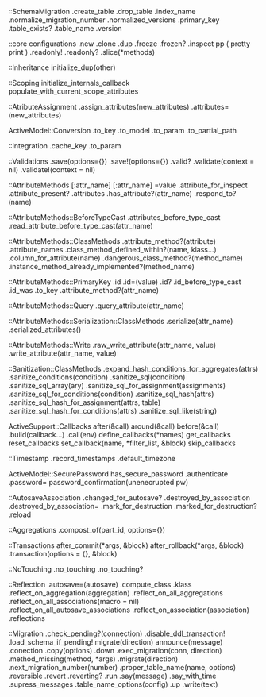 
::SchemaMigration
.create_table
.drop_table
.index_name
.normalize_migration_number
.normalized_versions
.primary_key
.table_exists?
.table_name
.version

::core
configurations
.new
.clone
.dup
.freeze
.frozen?
.inspect
pp ( pretty print )
.readonly!
.readonly?
.slice(*methods)


::Inheritance
initialize_dup(other)

::Scoping
initialize_internals_callback
populate_with_current_scope_attributes

::AtributeAssignment
.assign_attributes(new_attributes)
.attributes=(new_attributes)

ActiveModel::Conversion
.to_key
.to_model
.to_param
.to_partial_path

::Integration
.cache_key
.to_param

::Validations
.save(options={})
.save!(options={})
.valid?
.validate(context = nil)
.validate!(context = nil)

::AttributeMethods
[:attr_name]
[:attr_name] =value
.attribute_for_inspect
.attribute_present?
.attributes
.has_attribute?(attr_name)
.respond_to?(name)

::AttributeMethods::BeforeTypeCast
.attributes_before_type_cast
.read_attribute_before_type_cast(attr_name)

::AttributeMethods::ClassMethods
.attribute_method?(attribute)
.attribute_names
.class_method_defined_within?(name, klass...)
.column_for_attribute(name)
.dangerous_class_method?(method_name)
.instance_method_already_implemented?(method_name)

::AttributeMethods::PrimaryKey
.id
.id=(value)
.id?
.id_before_type_cast
.id_was
.to_key
.attribute_method?(attr_name)

::AttributeMethods::Query
.query_attribute(attr_name)

::AttributeMethods::Serialization::ClassMethods
.serialize(attr_name)
.serialized_attributes()

::AttributeMethods::Write
.raw_write_attribute(attr_name, value)
.write_attribute(attr_name, value)

::Sanitization::ClassMethods
.expand_hash_conditions_for_aggregates(attrs)
.sanitize_conditions(condition)
.sanitize_sql(condition)
.sanitize_sql_array(ary)
.sanitize_sql_for_assignment(assignments)
.sanitize_sql_for_conditions(condition)
.sanitize_sql_hash(attrs)
.sanitize_sql_hash_for_assignment(attrs, table)
.sanitize_sql_hash_for_conditions(attrs)
.sanitize_sql_like(string)

ActiveSupport::Callbacks
after(&call)
around(&call)
before(&call)
.build(callback...)
.call(env)
define_callbacks(*names)
get_callbacks
reset_callbacks
set_callback(name, *filter_list, &block)
skip_callbacks

::Timestamp
.record_timestamps
.default_timezone


ActiveModel::SecurePassword
has_secure_password
.authenticate
.password=
password_confirmation(unenecrupted pw)

::AutosaveAssociation
.changed_for_autosave?
.destroyed_by_association
.destroyed_by_association=
.mark_for_destruction
.marked_for_destruction?
.reload

::Aggregations
.compost_of(part_id, options={})

::Transactions
after_commit(*args, &block)
after_rollback(*args, &block)
.transaction(options = {}, &block)

::NoTouching
.no_touching
.no_touching?

::Reflection
.autosave=(autosave)
.compute_class
.klass
.reflect_on_aggregation(aggregation)
.reflect_on_all_aggregations
.reflect_on_all_associations(macro = nil)
.reflect_on_all_autosave_associations
.reflect_on_association(association)
.reflections

::Migration
.check_pending?(connection)
.disable_ddl_transaction!
.load_schema_if_pending!
migrate(direction)
announce(message)
.conection
.copy(options)
.down
.exec_migration(conn, direction)
.method_missing(method, *args)
.migrate(direction)
.next_migration_number(number)
.proper_table_name(name, options)
.reversible
.revert
.reverting?
.run
.say(message)
.say_with_time
.supress_messages
.table_name_options(config)
.up
.write(text)



